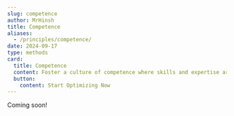 ```yaml
---
slug: competence
author: MrHinsh
title: Competence
aliases:
  - /principles/competence/
date: 2024-09-17
type: methods
card:
  title: Competence
  content: Foster a culture of competence where skills and expertise are continuously developed to drive excellence in every aspect of the organization.
  button:
    content: Start Optimizing Now
---
```


Coming soon!

